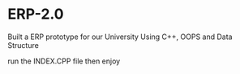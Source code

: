 # ERP-2.0
Built a ERP prototype for our University Using C++, OOPS and Data Structure

run the INDEX.CPP file then enjoy
